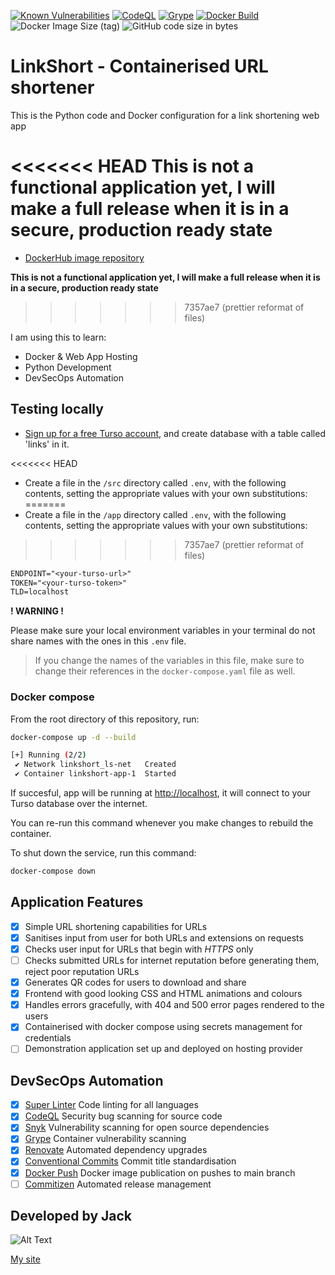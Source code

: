 [![Known Vulnerabilities](https://snyk.io/test/github/jackseceng/LinkShort/badge.svg)](https://snyk.io/test/github/jackseceng/LinkShort)
[![CodeQL](https://github.com/jackseceng/LinkShort/actions/workflows/codeql.yml/badge.svg)](https://github.com/jackseceng/LinkShort/actions/workflows/codeql.yml)
[![Grype](https://github.com/jackseceng/LinkShort/actions/workflows/anchore.yml/badge.svg)](https://github.com/jackseceng/LinkShort/actions/workflows/anchore.yml)
[![Docker Build](https://github.com/jackseceng/LinkShort/actions/workflows/docker.yml/badge.svg)](https://github.com/jackseceng/LinkShort/actions/workflows/docker.yml)
![Docker Image Size (tag)](https://img.shields.io/docker/image-size/jackseceng/linkshort/latest)
![GitHub code size in bytes](https://img.shields.io/github/languages/code-size/jackseceng/LinkShort)

# LinkShort - Containerised URL shortener

This is the Python code and Docker configuration for a link shortening web app

<<<<<<< HEAD
**This is not a functional application yet,  I will make a full release when it is in a secure, production ready state**
=======
- [DockerHub image repository](https://hub.docker.com/r/jackseceng/linkshort)

**This is not a functional application yet, I will make a full release when it is in a secure, production ready state**
>>>>>>> 7357ae7 (prettier reformat of files)

I am using this to learn:

- Docker & Web App Hosting
- Python Development
- DevSecOps Automation

## Testing locally

- [Sign up for a free Turso account](https://app.turso.tech/signup), and create database with a table called 'links' in it.

<<<<<<< HEAD
- Create a file in the `/src` directory called `.env`, with the following contents, setting the appropriate values with your own substitutions:
=======
- Create a file in the `/app` directory called `.env`, with the following contents, setting the appropriate values with your own substitutions:

>>>>>>> 7357ae7 (prettier reformat of files)
```txt
ENDPOINT="<your-turso-url>"
TOKEN="<your-turso-token>"
TLD=localhost
```

**! WARNING !**

Please make sure your local environment variables in your terminal do not share names with the ones in this `.env` file.

> If you change the names of the variables in this file, make sure to change their references in the `docker-compose.yaml` file as well.

### Docker compose

From the root directory of this repository, run:

```bash
docker-compose up -d --build
```

```bash
[+] Running (2/2)
 ✔ Network linkshort_ls-net   Created
 ✔ Container linkshort-app-1  Started
```

If succesful, app will be running at [http://localhost](http://localhost), it will connect to your Turso database over the internet.

You can re-run this command whenever you make changes to rebuild the container.

To shut down the service, run this command:

```bash
docker-compose down
```

## Application Features

- [x] Simple URL shortening capabilities for URLs
- [x] Sanitises input from user for both URLs and extensions on requests
- [x] Checks user input for URLs that begin with _HTTPS_ only
- [ ] Checks submitted URLs for internet reputation before generating them, reject poor reputation URLs
- [x] Generates QR codes for users to download and share
- [x] Frontend with good looking CSS and HTML animations and colours
- [x] Handles errors gracefully, with 404 and 500 error pages rendered to the users
- [x] Containerised with docker compose using secrets management for credentials
- [ ] Demonstration application set up and deployed on hosting provider

## DevSecOps Automation

- [x] [Super Linter](https://github.com/super-linter/super-linter) Code linting for all languages
- [x] [CodeQL](https://codeql.github.com/) Security bug scanning for source code
- [x] [Snyk](https://snyk.io) Vulnerability scanning for open source dependencies
- [x] [Grype](https://github.com/anchore/grype/) Container vulnerability scanning
- [x] [Renovate](https://www.mend.io/free-developer-tools/renovate/) Automated dependency upgrades
- [x] [Conventional Commits](https://www.conventionalcommits.org/en/v1.0.0/) Commit title standardisation
- [x] [Docker Push](https://github.com/docker/build-push-action) Docker image publication on pushes to main branch
- [ ] [Commitizen](https://commitizen-tools.github.io/commitizen/) Automated release management

## Developed by Jack

![Alt Text](https://raw.githubusercontent.com/jacksec/jacksec.github.io/master/assets/img/logo.png)

[My site](https://jacksec.engineer)
